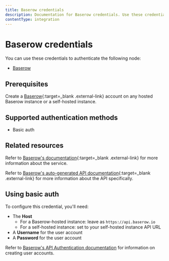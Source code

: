 ```yaml
---
title: Baserow credentials
description: Documentation for Baserow credentials. Use these credentials to authenticate Baserow in n8n, a workflow automation platform.
contentType: integration
---
```


# Baserow credentials

You can use these credentials to authenticate the following node:

- [Baserow](/integrations/builtin/app-nodes/n8n-nodes-base.baserow/)

## Prerequisites

Create a [Baserow](https://baserow.io/){:target=_blank .external-link} account on any hosted Baserow instance or a self-hosted instance.

## Supported authentication methods

- Basic auth

## Related resources

Refer to [Baserow's documentation](https://baserow.io/docs/index){:target=_blank .external-link} for more information about the service.

Refer to [Baserow's auto-generated API documentation](https://baserow.io/api-docs){:target=_blank .external-link} for more information about the API specifically.

## Using basic auth

To configure this credential, you'll need:

- The **Host**
    - For a Baserow-hosted instance: leave as `https://api.baserow.io`
    - For a self-hosted instance: set to your self-hosted instance API URL
- A **Username** for the user account
- A **Password** for the user account

Refer to [Baserow's API Authentication documentation](https://baserow.io/docs/apis/rest-api#authentication) for information on creating user accounts.

